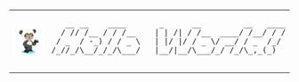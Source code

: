<table width="100%">
    <tr>
        <td>
            <img src="octocat.png" alt="My Octocat" width="100" />
        </td>
        <td>
<pre>
   __ __    ____       _      __         __   ____
  / // /__ / / /__    | | /| / /__  ____/ /__/ / /
 / _  / -_) / / _ \   | |/ |/ / _ \/ __/ / _  /_/ 
/_//_/\__/_/_/\___/   |__/|__/\___/_/ /_/\_,_(_)  
                                                  
</pre>
        </td>
    </tr>
</table>


